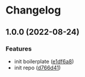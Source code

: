 # Changelog

## 1.0.0 (2022-08-24)


### Features

* init boilerplate ([e1df6a8](https://github.com/TexteaInc/y-socket.io/commit/e1df6a81d4f60ba639ba977886aa7ffdc7362595))
* init repo ([d766d41](https://github.com/TexteaInc/y-socket.io/commit/d766d41477ad8e012c502702e6d6966ffb4522e4))
